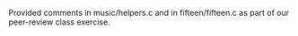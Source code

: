 Provided comments in music/helpers.c and in fifteen/fifteen.c as part of our peer-review class exercise. 
